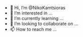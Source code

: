 - 👋 Hi, I’m @NikoKamtsioras
- 👀 I’m interested in ...
- 🌱 I’m currently learning ...
- 💞️ I’m looking to collaborate on ...
- 📫 How to reach me ...

<!---
NikoKamtsioras/NikoKamtsioras is a ✨ special ✨ repository because its `README.md` (this file) appears on your GitHub profile.
You can click the Preview link to take a look at your changes.
--->
